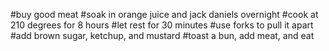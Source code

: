 #buy good meat
#soak in orange juice and jack daniels overnight
#cook at 210 degrees for 8 hours
#let rest for 30 minutes
#use forks to pull it apart
#add brown sugar, ketchup, and mustard
#toast a bun, add meat, and eat